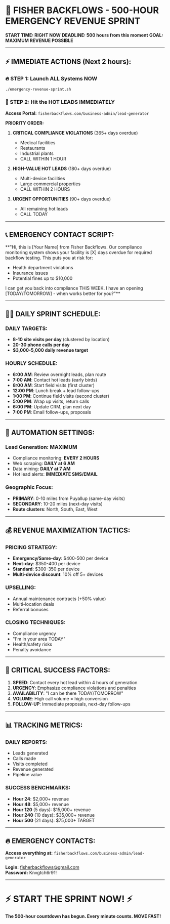 # 🚨 FISHER BACKFLOWS - 500-HOUR EMERGENCY REVENUE SPRINT

**START TIME: RIGHT NOW**
**DEADLINE: 500 hours from this moment**
**GOAL: MAXIMUM REVENUE POSSIBLE**

---

## ⚡ IMMEDIATE ACTIONS (Next 2 hours):

### 🔥 STEP 1: Launch ALL Systems NOW
```bash
./emergency-revenue-sprint.sh
```

### 🎯 STEP 2: Hit the HOT LEADS IMMEDIATELY
**Access Portal:** `fisherbackflows.com/business-admin/lead-generator`

**PRIORITY ORDER:**
1. **CRITICAL COMPLIANCE VIOLATIONS** (365+ days overdue)
   - Medical facilities 
   - Restaurants
   - Industrial plants
   - CALL WITHIN 1 HOUR

2. **HIGH-VALUE HOT LEADS** (180+ days overdue)  
   - Multi-device facilities
   - Large commercial properties
   - CALL WITHIN 2 HOURS

3. **URGENT OPPORTUNITIES** (90+ days overdue)
   - All remaining hot leads
   - CALL TODAY

---

## 📞 EMERGENCY CONTACT SCRIPT:

**"Hi, this is [Your Name] from Fisher Backflows. Our compliance monitoring system shows your facility is [X] days overdue for required backflow testing. This puts you at risk for:
- Health department violations
- Insurance issues  
- Potential fines up to $10,000

I can get you back into compliance THIS WEEK. I have an opening [TODAY/TOMORROW] - when works better for you?"**

---

## 🏃‍♂️ DAILY SPRINT SCHEDULE:

### **DAILY TARGETS:**
- **8-10 site visits per day** (clustered by location)
- **20-30 phone calls per day**
- **$3,000-5,000 daily revenue target**

### **HOURLY SCHEDULE:**
- **6:00 AM**: Review overnight leads, plan route
- **7:00 AM**: Contact hot leads (early birds)
- **8:00 AM**: Start field visits (first cluster)
- **12:00 PM**: Lunch break + lead follow-ups
- **1:00 PM**: Continue field visits (second cluster)  
- **5:00 PM**: Wrap up visits, return calls
- **6:00 PM**: Update CRM, plan next day
- **7:00 PM**: Email follow-ups, proposals

---

## 🎯 AUTOMATION SETTINGS:

### **Lead Generation: MAXIMUM**
- Compliance monitoring: **EVERY 2 HOURS**
- Web scraping: **DAILY at 6 AM**
- Data mining: **DAILY at 7 AM**
- Hot lead alerts: **IMMEDIATE SMS/EMAIL**

### **Geographic Focus:**
- **PRIMARY**: 0-10 miles from Puyallup (same-day visits)
- **SECONDARY**: 10-20 miles (next-day visits)
- **Route clusters**: North, South, East, West

---

## 💰 REVENUE MAXIMIZATION TACTICS:

### **PRICING STRATEGY:**
- **Emergency/Same-day**: $400-500 per device
- **Next-day**: $350-400 per device  
- **Standard**: $300-350 per device
- **Multi-device discount**: 10% off 5+ devices

### **UPSELLING:**
- Annual maintenance contracts (+50% value)
- Multi-location deals  
- Referral bonuses

### **CLOSING TECHNIQUES:**
- Compliance urgency
- "I'm in your area TODAY"
- Health/safety risks
- Penalty avoidance

---

## 🚨 CRITICAL SUCCESS FACTORS:

1. **SPEED**: Contact every hot lead within 4 hours of generation
2. **URGENCY**: Emphasize compliance violations and penalties
3. **AVAILABILITY**: "I can be there TODAY/TOMORROW"
4. **VOLUME**: High call volume = high conversion
5. **FOLLOW-UP**: Immediate proposals, next-day follow-ups

---

## 📊 TRACKING METRICS:

### **DAILY REPORTS:**
- Leads generated
- Calls made  
- Visits completed
- Revenue generated
- Pipeline value

### **SUCCESS BENCHMARKS:**
- **Hour 24**: $2,000+ revenue
- **Hour 48**: $5,000+ revenue  
- **Hour 120** (5 days): $15,000+ revenue
- **Hour 240** (10 days): $35,000+ revenue
- **Hour 500** (21 days): $75,000+ TARGET

---

## 🔥 EMERGENCY CONTACTS:

**Access everything at:** `fisherbackflows.com/business-admin/lead-generator`

**Login:** fisherbackflows@gmail.com  
**Password:** Knvgtch6r91!

---

# ⚡ START THE SPRINT NOW! ⚡

**The 500-hour countdown has begun. Every minute counts. MOVE FAST!**